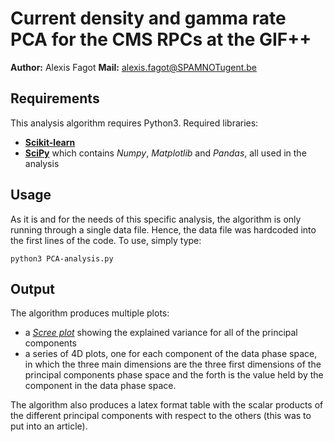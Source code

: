 # Current density and gamma rate PCA for the CMS RPCs at the GIF++

**Author:** Alexis Fagot
**Mail:** alexis.fagot@SPAMNOTugent.be

## Requirements

This analysis algorithm requires Python3. Required libraries:

* **[Scikit-learn](https://scikit-learn.org/stable/install.html)**
* **[SciPy](https://www.scipy.org/install.html)** which contains *Numpy*, *Matplotlib* and *Pandas*, all used in the analysis

## Usage

As it is and for the needs of this specific analysis, the algorithm is only running through a single data file. Hence, the data file was hardcoded into the first lines of the code. To use, simply type:

    python3 PCA-analysis.py

## Output

The algorithm produces multiple plots:

* a *[Scree plot](https://en.wikipedia.org/wiki/Scree_plot)* showing the explained variance for all of the principal components
* a series of 4D plots, one for each component of the data phase space, in which the three main dimensions are the three first dimensions of the principal components phase space and the forth is the value held by the component in the data phase space.

The algorithm also produces a latex format table with the scalar products of the different principal components with respect to the others (this was to put into an article).
